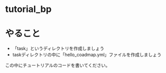 # tutorial_bp

# やること
- 「task」というディレクトリを作成しましょう
- taskディレクトリの中に「hello_coadmap.yml」ファイルを作成しましょう

この中にチュートリアルのコードを書いてください。
